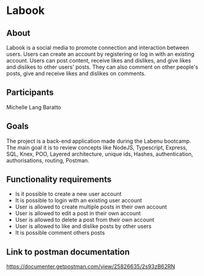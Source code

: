 # Labook

## About
Labook is a social media to promote connection and interaction between users. Users can create an account by registering or log in with an existing account. Users can post content, receive likes and dislikes, and give likes and dislikes to other users' posts. They can also comment on other people's posts, give and receive likes and dislikes on comments.

## Participants
Michelle Lang Baratto

## Goals
The project is a back-end application made during the Labenu bootcamp. The main goal it is to review concepts like NodeJS, Typescript, Express, SQL, Knex, POO, Layered architecture, unique ids, Hashes, authentication, authorisations, routing, Postman. 

## Functionality requirements 
- Is it possible to create a new user account
- It is possible to login with an existing user account
- User is allowed to create multiple posts in their own account
- User is allowed to edit a post in their own account
- User is allowed to delete a post from their own account
- User is allowed to like and dislike posts by other users
- It is possible comment others posts

## Link to postman documentation
https://documenter.getpostman.com/view/25826635/2s93zB62RN
